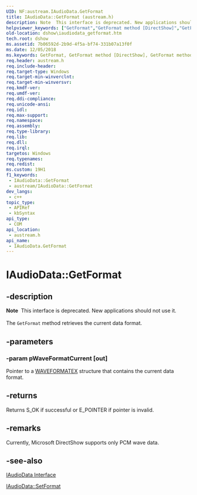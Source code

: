 ```yaml
---
UID: NF:austream.IAudioData.GetFormat
title: IAudioData::GetFormat (austream.h)
description: Note  This interface is deprecated. New applications should not use it. The GetFormat method retrieves the current data format.
helpviewer_keywords: ["GetFormat","GetFormat method [DirectShow]","GetFormat method [DirectShow]","IAudioData interface","IAudioData interface [DirectShow]","GetFormat method","IAudioData.GetFormat","IAudioData::GetFormat","IAudioDataGetFormat","austream/IAudioData::GetFormat","dshow.iaudiodata_getformat"]
old-location: dshow\iaudiodata_getformat.htm
tech.root: dshow
ms.assetid: 7b06592d-2b9d-4f5a-bf74-331b07a13f0f
ms.date: 12/05/2018
ms.keywords: GetFormat, GetFormat method [DirectShow], GetFormat method [DirectShow],IAudioData interface, IAudioData interface [DirectShow],GetFormat method, IAudioData.GetFormat, IAudioData::GetFormat, IAudioDataGetFormat, austream/IAudioData::GetFormat, dshow.iaudiodata_getformat
req.header: austream.h
req.include-header: 
req.target-type: Windows
req.target-min-winverclnt: 
req.target-min-winversvr: 
req.kmdf-ver: 
req.umdf-ver: 
req.ddi-compliance: 
req.unicode-ansi: 
req.idl: 
req.max-support: 
req.namespace: 
req.assembly: 
req.type-library: 
req.lib: 
req.dll: 
req.irql: 
targetos: Windows
req.typenames: 
req.redist: 
ms.custom: 19H1
f1_keywords:
 - IAudioData::GetFormat
 - austream/IAudioData::GetFormat
dev_langs:
 - c++
topic_type:
 - APIRef
 - kbSyntax
api_type:
 - COM
api_location:
 - austream.h
api_name:
 - IAudioData.GetFormat
---
```


# IAudioData::GetFormat


## -description

<div class="alert"><b>Note</b>  This interface is deprecated. New applications should not use it.</div>
<div> </div>
The <code>GetFormat</code> method retrieves the current data format.

## -parameters

### -param pWaveFormatCurrent [out]

Pointer to a <a href="https://docs.microsoft.com/previous-versions/dd757713(v=vs.85)">WAVEFORMATEX</a> structure that contains the current data format.

## -returns

Returns S_OK if successful or E_POINTER if pointer is invalid.

## -remarks

Currently, Microsoft DirectShow supports only PCM wave data.

## -see-also

<a href="https://docs.microsoft.com/windows/desktop/api/austream/nn-austream-iaudiodata">IAudioData Interface</a>



<a href="https://docs.microsoft.com/windows/desktop/api/austream/nf-austream-iaudiodata-setformat">IAudioData::SetFormat</a>

